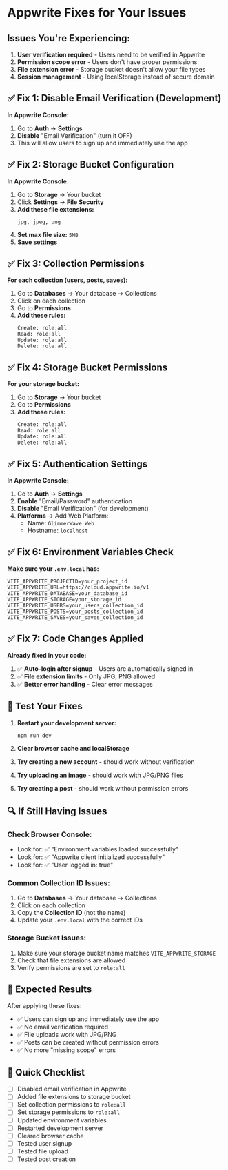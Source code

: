 # Appwrite Fixes for Your Issues

## Issues You're Experiencing:

1. **User verification required** - Users need to be verified in Appwrite
2. **Permission scope error** - Users don't have proper permissions  
3. **File extension error** - Storage bucket doesn't allow your file types
4. **Session management** - Using localStorage instead of secure domain

## ✅ Fix 1: Disable Email Verification (Development)

**In Appwrite Console:**
1. Go to **Auth** → **Settings**
2. **Disable** "Email Verification" (turn it OFF)
3. This will allow users to sign up and immediately use the app

## ✅ Fix 2: Storage Bucket Configuration

**In Appwrite Console:**
1. Go to **Storage** → Your bucket
2. Click **Settings** → **File Security**
3. **Add these file extensions:**
   ```
   jpg, jpeg, png
   ```
4. **Set max file size:** `5MB`
5. **Save settings**

## ✅ Fix 3: Collection Permissions

**For each collection (users, posts, saves):**
1. Go to **Databases** → Your database → Collections
2. Click on each collection
3. Go to **Permissions**
4. **Add these rules:**
   ```
   Create: role:all
   Read: role:all  
   Update: role:all
   Delete: role:all
   ```

## ✅ Fix 4: Storage Bucket Permissions

**For your storage bucket:**
1. Go to **Storage** → Your bucket
2. Go to **Permissions**
3. **Add these rules:**
   ```
   Create: role:all
   Read: role:all
   Update: role:all
   Delete: role:all
   ```

## ✅ Fix 5: Authentication Settings

**In Appwrite Console:**
1. Go to **Auth** → **Settings**
2. **Enable** "Email/Password" authentication
3. **Disable** "Email Verification" (for development)
4. **Platforms** → Add Web Platform:
   - Name: `GlimmerWave Web`
   - Hostname: `localhost`

## ✅ Fix 6: Environment Variables Check

**Make sure your `.env.local` has:**
```env
VITE_APPWRITE_PROJECTID=your_project_id
VITE_APPWRITE_URL=https://cloud.appwrite.io/v1
VITE_APPWRITE_DATABASE=your_database_id
VITE_APPWRITE_STORAGE=your_storage_id
VITE_APPWRITE_USERS=your_users_collection_id
VITE_APPWRITE_POSTS=your_posts_collection_id
VITE_APPWRITE_SAVES=your_saves_collection_id
```

## ✅ Fix 7: Code Changes Applied

**Already fixed in your code:**
1. ✅ **Auto-login after signup** - Users are automatically signed in
2. ✅ **File extension limits** - Only JPG, PNG allowed
3. ✅ **Better error handling** - Clear error messages

## 🧪 Test Your Fixes

1. **Restart your development server:**
   ```bash
   npm run dev
   ```

2. **Clear browser cache and localStorage**

3. **Try creating a new account** - should work without verification

4. **Try uploading an image** - should work with JPG/PNG files

5. **Try creating a post** - should work without permission errors

## 🔍 If Still Having Issues

### **Check Browser Console:**
- Look for: ✅ "Environment variables loaded successfully"
- Look for: ✅ "Appwrite client initialized successfully"
- Look for: ✅ "User logged in: true"

### **Common Collection ID Issues:**
1. Go to **Databases** → Your database → Collections
2. Click on each collection
3. Copy the **Collection ID** (not the name)
4. Update your `.env.local` with the correct IDs

### **Storage Bucket Issues:**
1. Make sure your storage bucket name matches `VITE_APPWRITE_STORAGE`
2. Check that file extensions are allowed
3. Verify permissions are set to `role:all`

## 🚀 Expected Results

After applying these fixes:
- ✅ Users can sign up and immediately use the app
- ✅ No email verification required
- ✅ File uploads work with JPG/PNG
- ✅ Posts can be created without permission errors
- ✅ No more "missing scope" errors

## 📝 Quick Checklist

- [ ] Disabled email verification in Appwrite
- [ ] Added file extensions to storage bucket
- [ ] Set collection permissions to `role:all`
- [ ] Set storage permissions to `role:all`
- [ ] Updated environment variables
- [ ] Restarted development server
- [ ] Cleared browser cache
- [ ] Tested user signup
- [ ] Tested file upload
- [ ] Tested post creation 